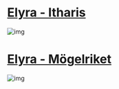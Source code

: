 # [Elyra - Itharis](./Itharis/elyra.md)

![img](./Mögelriket/elyra_256x384.png)

# [Elyra - Mögelriket](./Mögelriket/eykel.md)

![img](./Mögelriket/eykel_256x384.png)
